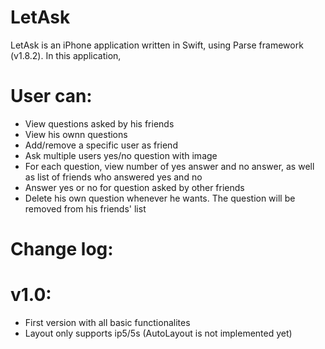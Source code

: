 # LetAsk
LetAsk is an iPhone application written in Swift, using Parse framework (v1.8.2). In this application,
# User can:
- View questions asked by his friends
- View his ownn questions
- Add/remove a specific user as friend
- Ask multiple users yes/no question with image
- For each question, view number of yes answer and no answer, as well as list of friends who answered yes and no
- Answer yes or no for question asked by other friends
- Delete his own question whenever he wants. The question will be removed from his friends' list

# Change log:
# v1.0: 
- First version with all basic functionalites
- Layout only supports ip5/5s (AutoLayout is not implemented yet)

